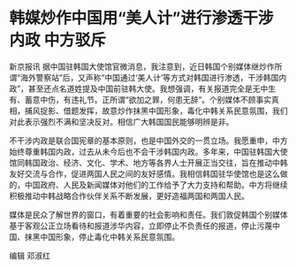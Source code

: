 # 韩媒炒作中国用“美人计”进行渗透干涉内政 中方驳斥

新京报讯
据中国驻韩国大使馆官微消息，我注意到，近日韩国个别媒体继炒作所谓“海外警察站”后，又声称“中国通过‘美人计’等方式对韩国进行渗透，干涉韩国内政”，甚至还点名道姓提及中国前驻韩大使。我想强调，有关报道完全是无中生有、蓄意中伤，有违礼节。正所谓“欲加之罪，何患无辞”。个别媒体不顾事实真相，捕风捉影、借题发挥，故意炒作抹黑中国形象，毒化中韩关系民意氛围，我们对此表示强烈不满和坚决反对。相信广大韩国国民能够明辨是非。

不干涉内政是联合国宪章的基本原则，也是中国外交的一贯立场。我愿重申，中方始终尊重韩国内政，过去从未今后也不会干涉韩国内政。多年来，中国驻韩国大使馆同韩国政治、经济、文化、学术、地方等各界人士开展正当交往，旨在推动中韩友好交流与合作，促进两国人民之间的友好感情。我相信韩国驻华使馆也是这么做的，中国政府、人民及新闻媒体对他们的工作给予了大力支持和帮助。中方将继续积极推动中韩战略合作伙伴关系不断发展，更好造福两国和两国人民。

媒体是民众了解世界的窗口，有着重要的社会影响和责任。我们敦促韩国个别媒体基于客观公正立场看待和报道涉华内容，立即停止不负责任的报道，停止污蔑中国、抹黑中国形象，停止毒化中韩关系民意氛围。

编辑 邓淑红

